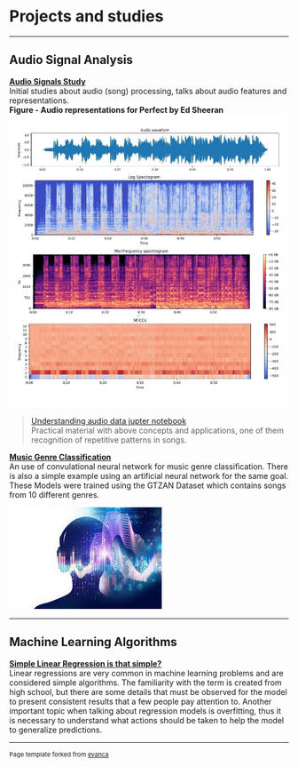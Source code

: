 # Projects and studies

---

## Audio Signal Analysis

**[Audio Signals Study](/audio_study)**
<br> Initial studies about audio (song) processing, talks about audio features and representations.
<br> **Figure - Audio representations for Perfect by Ed Sheeran**
<img src="images/audio_basics/audio_features.jpg?raw=true"/>

> [Understanding audio data jupter notebook](https://github.com/anarachel1/Studying-audio-signals) <br> Practical material with above concepts and applications, one of them recognition of repetitive patterns in songs. 


**[Music Genre Classification](https://github.com/anarachel1/Music-Genre-Classification-CNN)**
<br> An use of convulational neural network for music genre classification. There is also a simple example using an artificial neural network for the same goal. These Models were trained using the GTZAN Dataset which contains songs from 10 different genres.

<img src="images\genre_class\concept.jfif?raw=true" w=300 h=200/>

---


## Machine Learning Algorithms

**[Simple Linear Regression is that simple?](/regression.md)**
<br> Linear regressions are very common in machine learning problems and are considered simple algorithms. The familiarity with the term is created from high school, but there are some details that must be observed for the model to present consistent results that a few people pay attention to. Another important topic when talking about regression models is overfitting, thus it is necessary to understand what actions should be taken to help the model to generalize predictions.

---


<p style="font-size:11px">Page template forked from <a href="https://github.com/evanca/quick-portfolio">evanca</a></p>
<!-- Remove above link if you don't want to attibute -->
